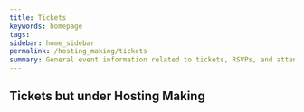 ```yaml
---
title: Tickets
keywords: homepage
tags:
sidebar: home_sidebar
permalink: /hosting_making/tickets
summary: General event information related to tickets, RSVPs, and attendee tracking
---
```


## Tickets but under Hosting Making
